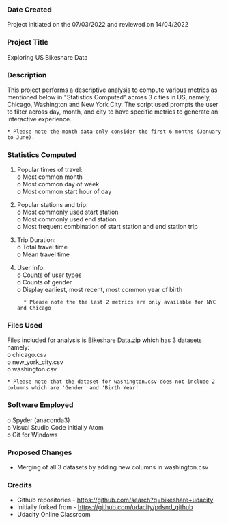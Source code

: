 ### Date Created
Project initiated on the 07/03/2022 and reviewed on 14/04/2022

### Project Title
Exploring US Bikeshare Data

### Description
This project performs a descriptive analysis to compute various metrics as mentioned below in "Statistics Computed" across 3 cities in US, namely, Chicago, Washington and New York City. The script used prompts the user to filter across day, month, and city to have specific metrics to generate an interactive experience.
    
    * Please note the month data only consider the first 6 months (January to June).


### Statistics Computed

1.	Popular times of travel:\
     o	Most common month\
     o	Most common day of week\
     o	Most common start hour of day

2.	Popular stations and trip:\
     o	Most commonly used start station\
     o	Most commonly used end station\
     o	Most frequent combination of start station and end station trip 

3.	Trip Duration:\
     o	Total travel time\
     o	Mean travel time

4.	User Info:\
     o	Counts of user types\
     o	Counts of gender\
     o	Display earliest, most recent, most common year of birth 
     
          * Please note the the last 2 metrics are only available for NYC and Chicago


### Files Used
Files included for analysis is Bikeshare Data.zip which has 3 datasets namely:\
    o chicago.csv\
    o new_york_city.csv\
    o washington.csv
 
 
    * Please note that the dataset for washington.csv does not include 2 columns which are 'Gender' and 'Birth Year'

### Software Employed
   o Spyder (anaconda3)\
   o Visual Studio Code initially Atom\
   o Git for Windows

### Proposed Changes
* Merging of all 3 datasets by adding new columns in washington.csv 


### Credits
- Github repositories - https://github.com/search?q=bikeshare+udacity
- Initially forked from - https://github.com/udacity/pdsnd_github
- Udacity Online Classroom 